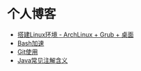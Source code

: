 # 个人博客

* [搭建Linux环境 - ArchLinux + Grub + 桌面](/source/_posts/搭建Linux环境%20-%20ArchLinux%20+%20Grub%20+%20桌面.md)
* [Bash加速](/source/_posts/Bash加速.md)
* [Git使用](/source/_posts/Git使用.md)
* [Java常见注解含义](/source/_posts/Java常见注解含义.md)
